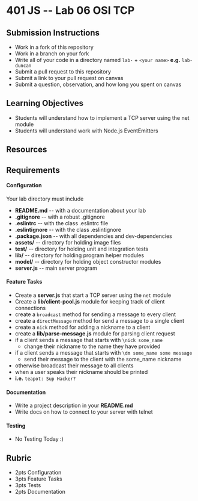 401 JS --  Lab 06 OSI TCP
===

## Submission Instructions
  * Work in a fork of this repository
  * Work in a branch on your fork
  * Write all of your code in a directory named `lab-` + `<your name>` **e.g.** `lab-duncan`
  * Submit a pull request to this repository
  * Submit a link to your pull request on canvas
  * Submit a question, observation, and how long you spent on canvas  

## Learning Objectives  
* Students will understand how to implement a TCP server using the net module
* Students will understand work with Node.js EventEmitters

## Resources  


## Requirements  
#### Configuration  
<!-- list of files, configurations, tools, etc that are required -->
Your lab directory must include  
* **README.md** -- with a documentation about your lab
* **.gitignore** -- with a robust .gitignore
* **.eslintrc** -- with the class .eslintrc file
* **.eslintignore** -- with the class .eslintignore
* **.package.json** -- with all dependencies and dev-dependencies
* **assets/**  -- directory for holding image files
* **test/**  -- directory for holding unit and integration tests
* **lib/**  -- directory for holding program helper modules
* **model/**  -- directory for holding object constructor modules
* **server.js** --  main server program

#### Feature Tasks  
* Create a **server.js** that start a TCP server using the `net` module
* Create a **lib/client-pool.js** module for keeping track of client connections
 * create a `broadcast` method for sending a message to every client
 * create a `directMessage` method for send a message to a single client
 * create a `nick` method for adding a nickname to a client
* create a **lib/parse-message.js** module for parsing client request
 * if a client sends a message that starts with `\nick some_name`
   * change their nickname to the name they have provided
 * if a client sends a message that starts with `\dm some_name some message`
   * send their message to the client with the some_name nickname
 * otherwise broadcast their message to all clients
* when a user speaks their nickname should be printed
 * **i.e.** `teapot: Sup Hacker?`

####  Documentation  
* Write a project description in your **README.md**
* Write docs on how to connect to your server with telnet

#### Testing  
*  No Testing Today :)

## Rubric  
* 2pts Configuration
* 3pts Feature Tasks
* 3pts Tests
* 2pts Documentation
